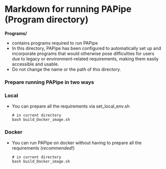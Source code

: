 # Markdown for running PAPipe (Program directory)

**Programs/**

- contains programs required to run PAPipe
- In this directory, PAPipe has been configured to automatically set up and incorporate programs that would otherwise pose difficulties for users due to legacy or environment-related requirements, making them easily accessible and usable.
- Do not change the name or the path of this directory.

### Prepare running PAPipe in two ways

### Local

- You can prepare all the requirements via set_local_env.sh
    
    ```
    # in current directory
    bash build_Docker_image.sh
    ```
    

### Docker

- You can run PAPipe on docker without having to prepare all the requirements (*recommended!*)
    
    ```
    # in current directory
    bash build_Docker_image.sh
    ```